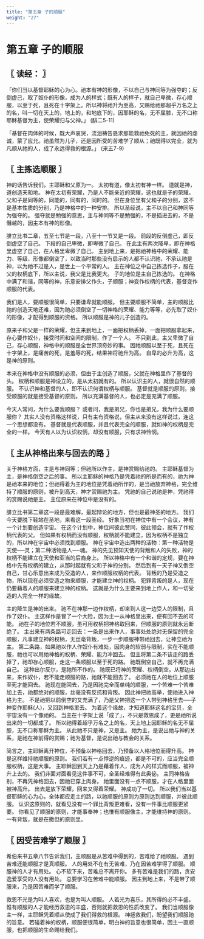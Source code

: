 ```yaml
---
title: "第五章 子的顺服"
weight: "27"
---
```


# 第五章 子的顺服


## 〖 读经： 〗

「你们当以基督耶稣的心为心。祂本有神的形像，不以自己与神同等为强夺的；反倒虚己，取了奴仆的形像，成为人的样式；既有人的样子，就自己卑微，存心顺服，以至于死，且死在十字架上。所以神将祂升为至高，又赐给祂那超乎万名之上的名，叫一切在天上的，地上的，和地底下的，因耶稣的名，无不屈膝，无不口称耶稣基督为主，使荣耀归与父神。」
(腓二5-11)

「基督在肉体的时候，既大声哀哭，流泪祷告恳求那能救祂免死的主，就因祂的虔诚，蒙了应允。祂虽然为儿子，还是因所受的苦难学了顺从；祂既得以完全，就为凡顺从祂的人，成了永远得救的根源。」
(来五7-9)

## 〖 主拣选顺服 〗

神的话告诉我们，主耶稣和父原为一。
太初有道，像太初有神一样。
道就是神，道创造天和地。
神在太初有荣耀，乃是人不能亲近的荣耀，这也就是子的荣耀。
父和子是同等的，同能的，同有的，同时的。
但在身位里有父和子的分别，这不是基本性质的分别，乃是神格中的一种安排。
所以圣经说，主不以自己和神同等为强夺的。
强夺就是勉强的意思，主与神同等不是勉强的，不是插进去的，不是僭越的，因主本有神的形像。

腓立比书二章，五至七节是一段，八至十一节又是一段。
前段的反倒虚己，即反倒虚空了自己。
下段的自己卑微，即卑微了自己。
在此主有两次降卑，即在神格里虚空了自己，在人格里卑微了自己。
主到地上来，是把祂神格中的荣耀、能力、等级、形像都倒空了，以致当时那些没有启示的人都不认识祂，不承认祂是神，以为祂不过是人，是世上一个平常的人。
主在神位之中自己拣选作子，服在父的权柄底下，所以主说，我父是比我更大。
子的地位是主自己拣选的。
在神格中满了和谐，同等的神，乐意安排父作头，子顺服；神变作权柄的代表，基督变作顺服的代表。

我们是人，要顺服很简单，只要谦卑就能顺服。
但主要顺服不简单，主的顺服比祂的创造天地还难，因为祂必须倒空了一切神格的荣耀、能力等等，必先取了奴仆的形像，才配得到顺服的资格。
所以顺服是神的儿子创造的。

原来子和父是一样的荣耀，但主来到地上，一面把权柄丢掉，一面把顺服拿起来，存心要作奴仆，接受时间和空间的限制，作了一个人。
不只到此，主又卑微了自己，存心顺服，神格中的顺服是全世界顶奇妙的事。
因祂顺服以至于死，且死在十字架上，是痛苦的死，是羞辱的死，结果神将祂升为高。
自卑的必升为高，这是神的原则。

本来在神格中没有顺服的必须，但由于主创造了顺服，父就在神格里作了基督的头。
权柄和顺服是神设立的，是从太初就有的。
所以认识主的人，就很自然的顺服。
不认识神和基督的人，即不认识何谓权柄与顺服。
基督就是顺服的原则，接受顺服的就是接受基督的原则。
所以充满基督的人，也必定是充满了顺服。

今天人常问，为什么要我顺服？
或者问，我是弟兄，你也是弟兄，我为什么要顺服你？
其实人没有资格这样说，只有主有资格说，但主从来没有这样说过，连这一个思想都没有。
基督就是代表顺服，并且代表完全的顺服，就如神的权柄是完全的一样。
今天有人以为认识权怲，却没有顺服，只有求神怜悯。

## 〖 主从神格出来与回去的路 〗

关于神格方面，主是与神同等；但祂所以作主，是神赏赐给祂的。
主耶稣基督为主，是神格倒空之后的事。
所以主耶稣的神格乃是凭着祂的所是而有的，祂为神是祂本来的地位；但祂得着为主的地位是凭着祂所作的，是当祂放弃神格，完全维持了顺服的原则，被升到高天，神才赏赐祂为主。
凭祂的自己说祂是神，凭祂得的赏赐说祂是主。
主位原来在神位中是没有的。

腓立比书第二章这一段是最难解，最起辩论的地方，但也是最神圣的地方。
我们今天要脱下鞋站在圣地，来看这一段圣经。
好象当初在神位中有一个会议，神有一个计划要创造宇宙。
在这个计划中，神位间彼此赞同，彼此领会，就有了作权柄代表的父。
但如果有权柄而没有顺服，权柄就不能建立，因为权柄不是独立的，所以神在宇宙中必须找到顺服。
神在宇宙中造出两种的活物：第一种活物是天使──灵；第二种活物是人──魂。
神的先见预知天使的背叛和人的失败，神的权柄不能建立在天使和亚当的后裔身上。
所以神格中有一个和谐的定规，要在神格中先有权柄的建立，从那时起就有父和子神的分别。
然后到有一天子神又倒空自己，甘心乐意出来成为受造的人，来作顺服权柄的代表。
背叛的乃是受造之物，所以现在必须受造之物来顺服，才能建立神的权柄。
犯罪背叛的是人，现在仍要藉着人的顺服来建立神的权柄。
这就是为什么主要来到地上作人，和一切受造的人完全一样的缘故。

主的降生是神的出来。
祂不在神那一边作权柄，却来到人这一边受人的限制，且作了奴仆。
主这样作是冒了一个大险，因为主一从神格里出来，便有回不去的可能。
祂在子的地位若不顺服，虽可用权柄把神格取回来，但顺服的原则就永远断绝了。
主出来有两条路可走回去：一条是出来作人，事事处处绝对无保留的完全顺服，凡事建立神的权柄，无丝毫背叛，一步一步顺服神带祂回去，让神立祂为主。
第二条路，如果祂以作人作奴仆有难处，因肉身的软弱与限制，实在不能顺服，祂也可以用祂神格的权柄、荣耀、能力冲回去。
但主将第二条不该走的路丢掉了，祂却存心顺服，走这一条顺服以至于死的路。
祂既倒空自己，就不再充满自己。
这种出尔反尔，是祂所不作的。
祂既已将神的荣耀、权柄倒空，从那边出来，来作奴仆，若不能走顺服的路，祂就不能回去了。
必须祂在人的地位上顺服至死才能回去。
祂现在能回去，乃是因祂完全而单纯的顺服，一个苦难一个苦难加上去，祂都绝对的顺服，丝毫没有反抗和背叛。
因此神把祂高举，使祂进入神格为主。
不是祂把以前倒空的又充满了，乃是父神把这一个人带到神格里去──子神变作耶稣(人)，又回到神格里去。
为着这个缘故，才知道耶稣这名的宝贝，全宇宙没有一个像祂的。
当主在十字架上说「成了」，不只是救恩成了，更是祂所说出来的一切都成了。
所以祂得着超乎万名之上的名，天上地上因耶稣的名无不屈膝，无不口称耶稣为主。
从此祂不只是神，又是主。
祂为主，是说出祂与神的关系，是祂在神前得的赏赐；祂为基督，是说出祂与教会的关系。

简言之，主耶稣离开神位，不预备以神格回去，乃预备以人格地位而得升高。
神是这样维持祂顺服的原则。
我们若有一点悖逆的痕迹，都是不可的，应当完全顺服权柄，这是大事。
主耶稣回到天上乃是藉着作人，成为人的样式而顺服，被神升上去的。
我们非面对面看见这件事不可，全圣经难得有此奥佖。
主同神格告别，不再凭神格回去，因祂已穿上肉身。
祂里面没有一点不顺服，才在人格里面被神高升。
出去是放下荣耀，回来又得着荣耀。
神成功了一切。
所以我们当以基督耶稣的心为心，全体都应走主的路，以祂顺服的原则为原则达到顺服，并彼此顺服。
认识这原则的，就看见没有一个罪比背叛更难看，没有一件事比顺服更紧要。
你看见了顺服的原则，才能事奉神；也惟有顺服像主，才能维持神的原则。
一有背叛，就是在撒但的原则里。

## 〖 因受苦难学了顺服 〗

希伯来书五章八节告诉我们，主顺服是从苦难中得到的，苦难给了祂顺服。
遇到苦难还能顺服才是真顺服。
人的用处不在有无苦难，乃在因苦难学得了顺服。
顺服神的人才有用处。
心不软下来，苦难总不离开你。
多有苦难是我们的路，贪安逸爱享受的人没有用处。
总要学习在苦难中能顺服。
因主到地上来，不是带了顺服来，乃是因苦难而学了顺服。

救恩不光是为叫人喜欢，也是为叫人顺服。
人若光为喜乐，其所得的必不丰盛。
惟有顺服的人才能经历救恩的丰盛，否则就把救恩的性质改变了。
我们当顺服像主一样，主耶稣凭着顺从使成了我们得救的根源。
神拯救我们，盼望我们顺服祂的旨意。
若碰着神的权柄，顺服便很简单，明白神的旨意也很简单，因主一直顺服，也把顺服的生命赐给我们。
